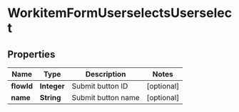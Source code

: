 
# WorkitemFormUserselectsUserselect

## Properties
Name | Type | Description | Notes
------------ | ------------- | ------------- | -------------
**flowId** | **Integer** | Submit button ID |  [optional]
**name** | **String** | Submit button name |  [optional]



